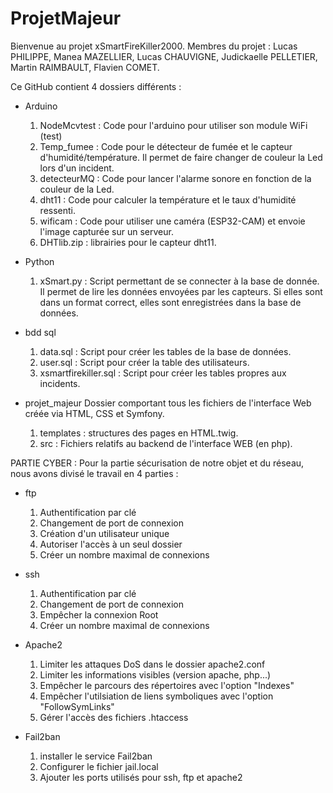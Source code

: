 # ProjetMajeur
Bienvenue au projet xSmartFireKiller2000.
Membres du projet : Lucas PHILIPPE, Manea MAZELLIER, Lucas CHAUVIGNE, Judickaelle PELLETIER, Martin RAIMBAULT, Flavien COMET.



Ce GitHub contient 4 dossiers différents :

- Arduino
  1) NodeMcvtest : Code pour l'arduino pour utiliser son module WiFi (test)
  2) Temp_fumee : Code pour le détecteur de fumée et le capteur d'humidité/température. Il permet de faire changer de couleur la Led lors d'un incident.
  3) detecteurMQ : Code pour lancer l'alarme sonore en fonction de la couleur de la Led.
  4) dht11 : Code pour calculer la température et le taux d'humidité ressenti.
  5) wificam : Code pour utiliser une caméra (ESP32-CAM) et envoie l'image capturée sur un serveur.
  6) DHTlib.zip : librairies pour le capteur dht11.

- Python
  1) xSmart.py : Script permettant de se connecter à la base de donnée. Il permet de lire les données envoyées par les capteurs. Si elles sont dans un format correct, elles sont enregistrées dans la base de données.

- bdd sql
  1) data.sql : Script pour créer les tables de la base de données.
  2) user.sql : Script pour créer la table des utilisateurs.
  3) xsmartfirekiller.sql : Script pour créer les tables propres aux incidents.

- projet_majeur
 Dossier comportant tous les fichiers de l'interface Web créée via HTML, CSS et Symfony.
  1) templates : structures des pages en HTML.twig.
  2) src : Fichiers relatifs au backend de l'interface WEB (en php).
 
 
 
PARTIE CYBER : 
Pour la partie sécurisation de notre objet et du réseau, nous avons divisé le travail en 4 parties :

- ftp
  1) Authentification par clé
  2) Changement de port de connexion
  3) Création d'un utilisateur unique
  4) Autoriser l'accès à un seul dossier
  5) Créer un nombre maximal de connexions

- ssh
  1) Authentification par clé
  2) Changement de port de connexion
  3) Empêcher la connexion Root
  4) Créer un nombre maximal de connexions

- Apache2
  1) Limiter les attaques DoS dans le dossier apache2.conf
  2) Limiter les informations visibles (version apache, php...)
  3) Empêcher le parcours des répertoires avec l'option "Indexes"
  4) Empêcher l'utilsiation de liens symboliques avec l'option "FollowSymLinks"
  5) Gérer l'accès des fichiers .htaccess

- Fail2ban
  1) installer le service Fail2ban
  2) Configurer le fichier jail.local
  3) Ajouter les ports utilisés pour ssh, ftp et apache2
 
